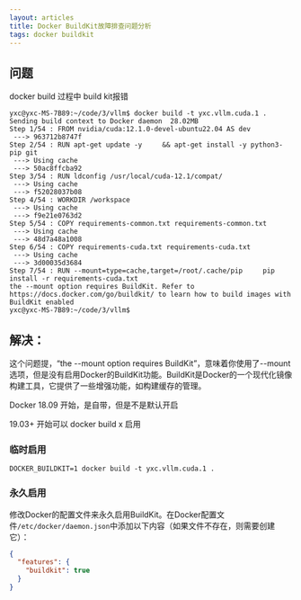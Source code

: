 ```yaml
---
layout: articles
title: Docker BuildKit故障排查问题分析
tags: docker buildkit
---
```

## 问题
docker build 过程中 build kit报错
```
yxc@yxc-MS-7B89:~/code/3/vllm$ docker build -t yxc.vllm.cuda.1 .
Sending build context to Docker daemon  28.02MB
Step 1/54 : FROM nvidia/cuda:12.1.0-devel-ubuntu22.04 AS dev
 ---> 963712b8747f
Step 2/54 : RUN apt-get update -y     && apt-get install -y python3-pip git
 ---> Using cache
 ---> 50ac8ffcba92
Step 3/54 : RUN ldconfig /usr/local/cuda-12.1/compat/
 ---> Using cache
 ---> f52028037b08
Step 4/54 : WORKDIR /workspace
 ---> Using cache
 ---> f9e21e0763d2
Step 5/54 : COPY requirements-common.txt requirements-common.txt
 ---> Using cache
 ---> 48d7a48a1008
Step 6/54 : COPY requirements-cuda.txt requirements-cuda.txt
 ---> Using cache
 ---> 3d00035d3684
Step 7/54 : RUN --mount=type=cache,target=/root/.cache/pip     pip install -r requirements-cuda.txt
the --mount option requires BuildKit. Refer to https://docs.docker.com/go/buildkit/ to learn how to build images with BuildKit enabled
yxc@yxc-MS-7B89:~/code/3/vllm$ 
```


## 解决：

这个问题提，“the --mount option requires BuildKit”，意味着你使用了--mount选项，但是没有启用Docker的BuildKit功能。BuildKit是Docker的一个现代化镜像构建工具，它提供了一些增强功能，如构建缓存的管理。

Docker 18.09 开始，是自带，但是不是默认开启

19.03+ 开始可以 docker build x 启用

### 临时启用

```
DOCKER_BUILDKIT=1 docker build -t yxc.vllm.cuda.1 .
```

### 永久启用


修改Docker的配置文件来永久启用BuildKit。在Docker配置文件`/etc/docker/daemon.json`中添加以下内容（如果文件不存在，则需要创建它）：
   ```json
   {
     "features": {
       "buildkit": true
     }
   }
   ```
